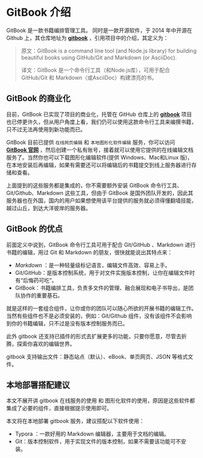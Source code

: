 # GitBook 介绍

GitBook 是一款书籍编排管理工具。 同时是一款开源软件，于 2014 年中开源在 Github 上，其仓库地址为 **[gitbook](https://github.com/GitbookIO/gitbook)** ，引用项目中的介绍，其定义为：

> 原文：GitBook is a command line tool (and Node.js library) for building beautiful books using GitHub/Git and Markdown (or AsciiDoc).
>
> 译文：GitBook 是一个命令行工具（和Node.js库），可用于配合 GitHub/Git 和 Markdown（或AsciiDoc）构建漂亮的书。



## GitBook 的商业化

目前，GitBook 已实现了项目的商业化，托管在 GitHub 仓库上的  **[gitbook](https://github.com/GitbookIO/gitbook)**  项目也已停更许久，但从用户角度上看，我们仍可以使用这款命令行工具来编撰书籍，只不过无法再使用到新功能而已。

GitBook 目前已提供 `在线网页编辑` 和 `本地图形化软件编辑` 服务，你可以访问 **[GitBook 官网](https://www.gitbook.com/)** ，然后创建一个私有账号，接着就可以使用它提供的在线编辑文档服务了。当然你也可以下载图形化编辑软件(提供 Windows、Mac和Linux 版)，在本地安装后再编辑，如果有需要还可以将编辑后的书籍提交到线上服务器进行存储和查看。

上面提到的这些服务都是集成的，你不需要额外安装 GitBook 命令行工具、Git/Github、Markdown 这些工具，但由于 GitBook 是国外团队开发的，因此其服务器也在外国，国内的用户如果想使用该平台提供的服务就必须得懂翻墙技能，越过山丘，到达大洋彼岸的服务器。



## GitBook 的优点

前面定义中说到，GitBook 命令行工具可用于配合 Git/GitHub 、Markdown 进行书籍的编辑，用过 Git 和 Markdown 的朋友，很快就能说出其特点来：

- *Markdown* ：是一种轻量级标记语言，编辑文件高效、容易上手。
- Git/GitHub：是版本控制系统，用于对文件实施版本控制，让你在编辑文件时有“后悔药可吃”。
- GitBook：书籍编排工具，负责多文件的管理、融合展现和电子书导出，是团队协作的重要基石。

就是这样的一套组合组件，让你或你的团队可以随心所欲的开展书籍的编辑工作。当然有些组件也不是必须安装的，例如：Git/Github 组件，没有该组件不会影响到你的书籍编辑，只不过是没有版本控制服务而已。

此外 gitbook 还支持已插件的形式去扩展更多的功能，只要你愿意，尽管去折腾，探索你喜欢的编辑世界。

gitbook 支持输出文件：静态站点（默认）、eBook、单页网页、JSON 等格式文件。


## 本地部署搭配建议

本文不展开讲 gitbook 在线服务的使用 和 图形化软件的使用，原因是这些软件都集成了必要的组件，直接根据提示使用即可。

本文将在本地部署 gitbook 服务，建议搭配以下软件使用：

- Typora ：一款好用的 Markdown 编辑器，主要用于文档的编辑。
- Git：版本控制软件，用于实现文件的版本控制，如果不需要该功能可不安装。